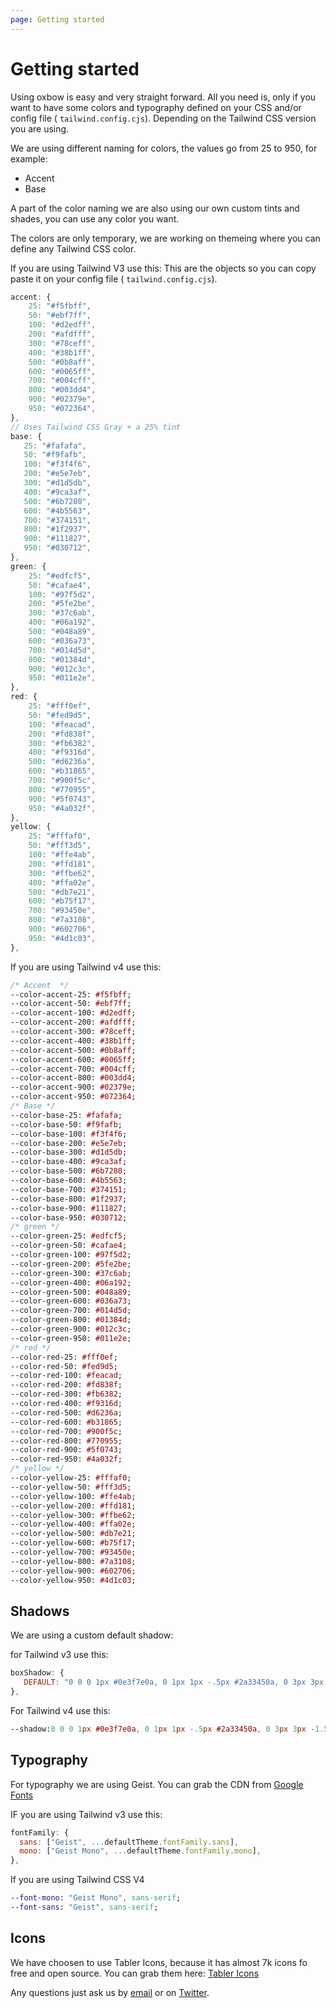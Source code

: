 ```yaml
---
page: Getting started
---
```


# Getting started

Using oxbow is easy and very straight forward.
All you need is, only if you want to have some colors and typography defined on your CSS and/or config file ( `tailwind.config.cjs`). Depending on the Tailwind CSS version you are using.

We are using different naming for colors, the values go from 25 to 950, for example:

- Accent
- Base

A part of the color naming we are also using our own custom tints and shades, you can use any color you want.

The colors are only temporary, we are working on themeing where you can define any Tailwind CSS color.

If you are using Tailwind V3 use this:
This are the objects so you can copy paste it on your config file ( `tailwind.config.cjs`).

```js
accent: {
    25: "#f5fbff",
    50: "#ebf7ff",
    100: "#d2edff",
    200: "#afdfff",
    300: "#78ceff",
    400: "#38b1ff",
    500: "#0b8aff",
    600: "#0065ff",
    700: "#004cff",
    800: "#003dd4",
    900: "#02379e",
    950: "#072364",
},
// Uses Tailwind CSS Gray + a 25% tint
base: {
   25: "#fafafa",
   50: "#f9fafb",
   100: "#f3f4f6",
   200: "#e5e7eb",
   300: "#d1d5db",
   400: "#9ca3af",
   500: "#6b7280",
   600: "#4b5563",
   700: "#374151",
   800: "#1f2937",
   900: "#111827",
   950: "#030712",
},
green: {
    25: "#edfcf5",
    50: "#cafae4",
    100: "#97f5d2",
    200: "#5fe2be",
    300: "#37c6ab",
    400: "#06a192",
    500: "#048a89",
    600: "#036a73",
    700: "#014d5d",
    800: "#01384d",
    900: "#012c3c",
    950: "#011e2e",
},
red: {
    25: "#fff0ef",
    50: "#fed9d5",
    100: "#feacad",
    200: "#fd838f",
    300: "#fb6382",
    400: "#f9316d",
    500: "#d6236a",
    600: "#b31865",
    700: "#900f5c",
    800: "#770955",
    900: "#5f0743",
    950: "#4a032f",
},
yellow: {
    25: "#fffaf0",
    50: "#fff3d5",
    100: "#ffe4ab",
    200: "#ffd181",
    300: "#ffbe62",
    400: "#ffa02e",
    500: "#db7e21",
    600: "#b75f17",
    700: "#93450e",
    800: "#7a3108",
    900: "#602706",
    950: "#4d1c03",
},
```

If you are using Tailwind v4 use this:
```sass
/* Accent  */
--color-accent-25: #f5fbff;
--color-accent-50: #ebf7ff;
--color-accent-100: #d2edff;
--color-accent-200: #afdfff;
--color-accent-300: #78ceff;
--color-accent-400: #38b1ff;
--color-accent-500: #0b8aff;
--color-accent-600: #0065ff;
--color-accent-700: #004cff;
--color-accent-800: #003dd4;
--color-accent-900: #02379e;
--color-accent-950: #072364;
/* Base */
--color-base-25: #fafafa;
--color-base-50: #f9fafb;
--color-base-100: #f3f4f6;
--color-base-200: #e5e7eb;
--color-base-300: #d1d5db;
--color-base-400: #9ca3af;
--color-base-500: #6b7280;
--color-base-600: #4b5563;
--color-base-700: #374151;
--color-base-800: #1f2937;
--color-base-900: #111827;
--color-base-950: #030712;
/* green */
--color-green-25: #edfcf5;
--color-green-50: #cafae4;
--color-green-100: #97f5d2;
--color-green-200: #5fe2be;
--color-green-300: #37c6ab;
--color-green-400: #06a192;
--color-green-500: #048a89;
--color-green-600: #036a73;
--color-green-700: #014d5d;
--color-green-800: #01384d;
--color-green-900: #012c3c;
--color-green-950: #011e2e;
/* red */
--color-red-25: #fff0ef;
--color-red-50: #fed9d5;
--color-red-100: #feacad;
--color-red-200: #fd838f;
--color-red-300: #fb6382;
--color-red-400: #f9316d;
--color-red-500: #d6236a;
--color-red-600: #b31865;
--color-red-700: #900f5c;
--color-red-800: #770955;
--color-red-900: #5f0743;
--color-red-950: #4a032f;
/* yellow */
--color-yellow-25: #fffaf0;
--color-yellow-50: #fff3d5;
--color-yellow-100: #ffe4ab;
--color-yellow-200: #ffd181;
--color-yellow-300: #ffbe62;
--color-yellow-400: #ffa02e;
--color-yellow-500: #db7e21;
--color-yellow-600: #b75f17;
--color-yellow-700: #93450e;
--color-yellow-800: #7a3108;
--color-yellow-900: #602706;
--color-yellow-950: #4d1c03;
```

## Shadows

We are using a custom default shadow:

for Tailwind v3 use this:
```js
boxShadow: {
   DEFAULT: "0 0 0 1px #0e3f7e0a, 0 1px 1px -.5px #2a33450a, 0 3px 3px -1.5px #2a33460a, 0 6px 6px -3px #2a33460a, 0 12px 12px -6px #0e3f7e0a, 0 24px 24px -12px #0e3f7e0a;",
},
```
For Tailwind v4 use this:
```sass
--shadow:0 0 0 1px #0e3f7e0a, 0 1px 1px -.5px #2a33450a, 0 3px 3px -1.5px #2a33460a, 0 6px 6px -3px #2a33460a, 0 12px 12px -6px #0e3f7e0a, 0 24px 24px -12px #0e3f7e0a;
```

## Typography

For typography we are using Geist. You can grab the CDN from  [Google Fonts](https://fonts.google.com/?query=geist)

IF you are using Tailwind v3 use this:
```js
fontFamily: {
  sans: ["Geist", ...defaultTheme.fontFamily.sans],
  mono: ["Geist Mono", ...defaultTheme.fontFamily.mono],
},
```
If you are using Tailwind CSS V4
```sass
--font-mono: "Geist Mono", sans-serif;
--font-sans: "Geist", sans-serif;
```

## Icons

We have choosen to use Tabler Icons, because it has almost 7k icons fo free and open source.
You can grab them here: [Tabler Icons](https://tabler-icons.io/)

Any questions just ask us by [email](mailto:oxbowui@gmail.com) or on [Twitter](https://x.com/oxbowui).
